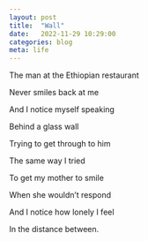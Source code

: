 ```yaml
---
layout: post
title:  "Wall"
date:   2022-11-29 10:29:00
categories: blog
meta: life
---
```


The man at the Ethiopian restaurant

Never smiles back at me

And I notice myself speaking

Behind a glass wall

Trying to get through to him

The same way I tried

To get my mother to smile

When she wouldn’t respond

And I notice how lonely I feel

In the distance between. 

